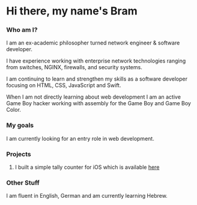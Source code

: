 # Hi there, my name's Bram

### Who am I?
I am an ex-academic philosopher turned network engineer & software developer.

I have experience working with enterprise network technologies ranging from switches, NGINX, firewalls, and security systems.

I am continuing to learn and strengthen my skills as a software developer focusing on HTML, CSS, JavaScript and Swift.

When I am not directly learning about web development I am an active Game Boy hacker working with assembly for the Game Boy and Game Boy Color.

### My goals
I am currently looking for an entry role in web development.

### Projects
1. I built a simple tally counter for iOS which is available [here](https://github.com/PaperFloppyDisk/TallyTracker)

### Other Stuff
I am fluent in English, German and am currently learning Hebrew.
